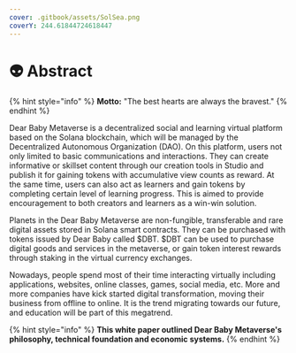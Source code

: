 ```yaml
---
cover: .gitbook/assets/SolSea.png
coverY: 244.61844724618447
---
```


# 👽 Abstract

{% hint style="info" %}
**Motto:** "The best hearts are always the bravest."
{% endhint %}

Dear Baby Metaverse is a decentralized social and learning virtual platform based on the Solana blockchain, which will be managed by the Decentralized Autonomous Organization (DAO). On this platform, users not only limited to basic communications and interactions. They can create informative or skillset content through our creation tools in Studio and publish it for gaining tokens with accumulative view counts as reward. At the same time, users can also act as learners and gain tokens by completing certain level of learning progress. This is aimed to provide encouragement to both creators and learners as a win-win solution.

Planets in the Dear Baby Metaverse are non-fungible, transferable and rare digital assets stored in Solana smart contracts. They can be purchased with tokens issued by Dear Baby called $DBT. $DBT can be used to purchase digital goods and services in the metaverse, or gain token interest rewards through staking in the virtual currency exchanges.&#x20;

Nowadays, people spend most of their time interacting virtually including applications, websites, online classes, games, social media, etc. More and more companies have kick started digital transformation, moving their business from offline to online. It is the trend migrating towards our future, and education will be part of this megatrend.&#x20;

{% hint style="info" %}
**This white paper outlined Dear Baby Metaverse's philosophy, technical foundation and economic systems.**
{% endhint %}

